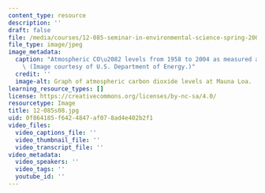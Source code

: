 ```yaml
---
content_type: resource
description: ''
draft: false
file: /media/courses/12-085-seminar-in-environmental-science-spring-2008/12-085s08.jpg
file_type: image/jpeg
image_metadata:
  caption: "Atmospheric CO\u2082 levels from 1958 to 2004 as measured at Mauna Loa.\
    \ (Image courtesy of U.S. Department of Energy.)"
  credit: ''
  image-alt: Graph of atmospheric carbon dioxide levels at Mauna Loa.
learning_resource_types: []
license: https://creativecommons.org/licenses/by-nc-sa/4.0/
resourcetype: Image
title: 12-085s08.jpg
uid: 0f864185-f642-4847-af07-8ad4e402b2f1
video_files:
  video_captions_file: ''
  video_thumbnail_file: ''
  video_transcript_file: ''
video_metadata:
  video_speakers: ''
  video_tags: ''
  youtube_id: ''
---
```


